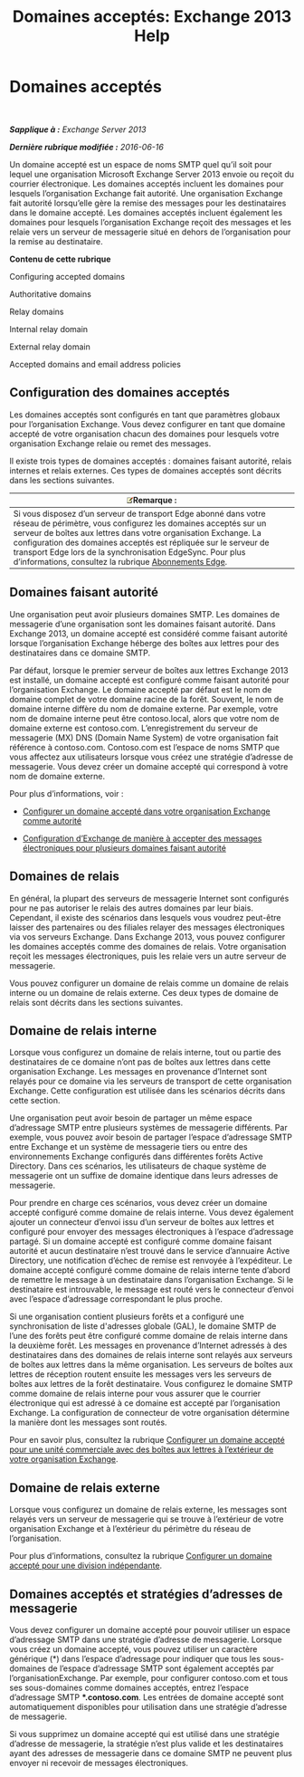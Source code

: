 ﻿---
title: 'Domaines acceptés: Exchange 2013 Help'
TOCTitle: Domaines acceptés
ms:assetid: c1839a5b-49f9-4c53-b247-f4e5d78efc45
ms:mtpsurl: https://technet.microsoft.com/fr-fr/library/Bb124423(v=EXCHG.150)
ms:contentKeyID: 50479135
ms.date: 05/23/2018
mtps_version: v=EXCHG.150
ms.translationtype: MT
---

# Domaines acceptés

 

_**Sapplique à :** Exchange Server 2013_

_**Dernière rubrique modifiée :** 2016-06-16_

Un domaine accepté est un espace de noms SMTP quel qu’il soit pour lequel une organisation Microsoft Exchange Server 2013 envoie ou reçoit du courrier électronique. Les domaines acceptés incluent les domaines pour lesquels l’organisation Exchange fait autorité. Une organisation Exchange fait autorité lorsqu’elle gère la remise des messages pour les destinataires dans le domaine accepté. Les domaines acceptés incluent également les domaines pour lesquels l’organisation Exchange reçoit des messages et les relaie vers un serveur de messagerie situé en dehors de l’organisation pour la remise au destinataire.

**Contenu de cette rubrique**

Configuring accepted domains

Authoritative domains

Relay domains

Internal relay domain

External relay domain

Accepted domains and email address policies

## Configuration des domaines acceptés

Les domaines acceptés sont configurés en tant que paramètres globaux pour l’organisation Exchange. Vous devez configurer en tant que domaine accepté de votre organisation chacun des domaines pour lesquels votre organisation Exchange relaie ou remet des messages.

Il existe trois types de domaines acceptés : domaines faisant autorité, relais internes et relais externes. Ces types de domaines acceptés sont décrits dans les sections suivantes.

<table>
<thead>
<tr class="header">
<th><img src="images/JJ159664.note(EXCHG.150).gif" title="Remarque" alt="Remarque" />Remarque :</th>
</tr>
</thead>
<tbody>
<tr class="odd">
<td>Si vous disposez d’un serveur de transport Edge abonné dans votre réseau de périmètre, vous configurez les domaines acceptés sur un serveur de boîtes aux lettres dans votre organisation Exchange. La configuration des domaines acceptés est répliquée sur le serveur de transport Edge lors de la synchronisation EdgeSync. Pour plus d’informations, consultez la rubrique <a href="edge-subscriptions-exchange-2013-help.md">Abonnements Edge</a>.</td>
</tr>
</tbody>
</table>


## Domaines faisant autorité

Une organisation peut avoir plusieurs domaines SMTP. Les domaines de messagerie d’une organisation sont les domaines faisant autorité. Dans Exchange 2013, un domaine accepté est considéré comme faisant autorité lorsque l’organisation Exchange héberge des boîtes aux lettres pour des destinataires dans ce domaine SMTP.

Par défaut, lorsque le premier serveur de boîtes aux lettres Exchange 2013 est installé, un domaine accepté est configuré comme faisant autorité pour l’organisation Exchange. Le domaine accepté par défaut est le nom de domaine complet de votre domaine racine de la forêt. Souvent, le nom de domaine interne diffère du nom de domaine externe. Par exemple, votre nom de domaine interne peut être contoso.local, alors que votre nom de domaine externe est contoso.com. L’enregistrement du serveur de messagerie (MX) DNS (Domain Name System) de votre organisation fait référence à contoso.com. Contoso.com est l’espace de noms SMTP que vous affectez aux utilisateurs lorsque vous créez une stratégie d’adresse de messagerie. Vous devez créer un domaine accepté qui correspond à votre nom de domaine externe.

Pour plus d’informations, voir :

  - [Configurer un domaine accepté dans votre organisation Exchange comme autorité](configure-an-accepted-domain-within-your-exchange-organization-as-authoritative-exchange-2013-help.md)

  - [Configuration d’Exchange de manière à accepter des messages électroniques pour plusieurs domaines faisant autorité](configure-exchange-to-accept-mail-for-multiple-authoritative-domains-exchange-2013-help.md)

## Domaines de relais

En général, la plupart des serveurs de messagerie Internet sont configurés pour ne pas autoriser le relais des autres domaines par leur biais. Cependant, il existe des scénarios dans lesquels vous voudrez peut-être laisser des partenaires ou des filiales relayer des messages électroniques via vos serveurs Exchange. Dans Exchange 2013, vous pouvez configurer les domaines acceptés comme des domaines de relais. Votre organisation reçoit les messages électroniques, puis les relaie vers un autre serveur de messagerie.

Vous pouvez configurer un domaine de relais comme un domaine de relais interne ou un domaine de relais externe. Ces deux types de domaine de relais sont décrits dans les sections suivantes.

## Domaine de relais interne

Lorsque vous configurez un domaine de relais interne, tout ou partie des destinataires de ce domaine n’ont pas de boîtes aux lettres dans cette organisation Exchange. Les messages en provenance d’Internet sont relayés pour ce domaine via les serveurs de transport de cette organisation Exchange. Cette configuration est utilisée dans les scénarios décrits dans cette section.

Une organisation peut avoir besoin de partager un même espace d’adressage SMTP entre plusieurs systèmes de messagerie différents. Par exemple, vous pouvez avoir besoin de partager l’espace d’adressage SMTP entre Exchange et un système de messagerie tiers ou entre des environnements Exchange configurés dans différentes forêts Active Directory. Dans ces scénarios, les utilisateurs de chaque système de messagerie ont un suffixe de domaine identique dans leurs adresses de messagerie.

Pour prendre en charge ces scénarios, vous devez créer un domaine accepté configuré comme domaine de relais interne. Vous devez également ajouter un connecteur d’envoi issu d’un serveur de boîtes aux lettres et configuré pour envoyer des messages électroniques à l’espace d’adressage partagé. Si un domaine accepté est configuré comme domaine faisant autorité et aucun destinataire n’est trouvé dans le service d’annuaire Active Directory, une notification d’échec de remise est renvoyée à l’expéditeur. Le domaine accepté configuré comme domaine de relais interne tente d’abord de remettre le message à un destinataire dans l’organisation Exchange. Si le destinataire est introuvable, le message est routé vers le connecteur d’envoi avec l’espace d’adressage correspondant le plus proche.

Si une organisation contient plusieurs forêts et a configuré une synchronisation de liste d'adresses globale (GAL), le domaine SMTP de l’une des forêts peut être configuré comme domaine de relais interne dans la deuxième forêt. Les messages en provenance d’Internet adressés à des destinataires dans des domaines de relais interne sont relayés aux serveurs de boîtes aux lettres dans la même organisation. Les serveurs de boîtes aux lettres de réception routent ensuite les messages vers les serveurs de boîtes aux lettres de la forêt destinataire. Vous configurez le domaine SMTP comme domaine de relais interne pour vous assurer que le courrier électronique qui est adressé à ce domaine est accepté par l’organisation Exchange. La configuration de connecteur de votre organisation détermine la manière dont les messages sont routés.

Pour en savoir plus, consultez la rubrique [Configurer un domaine accepté pour une unité commerciale avec des boîtes aux lettres à l’extérieur de votre organisation Exchange](configure-an-accepted-domain-for-a-business-unit-with-mailboxes-outside-your-exchange-organization-exchange-2013-help.md).

## Domaine de relais externe

Lorsque vous configurez un domaine de relais externe, les messages sont relayés vers un serveur de messagerie qui se trouve à l’extérieur de votre organisation Exchange et à l’extérieur du périmètre du réseau de l’organisation.

Pour plus d’informations, consultez la rubrique [Configurer un domaine accepté pour une division indépendante](configure-an-accepted-domain-for-an-independent-business-unit-exchange-2013-help.md).

## Domaines acceptés et stratégies d’adresses de messagerie

Vous devez configurer un domaine accepté pour pouvoir utiliser un espace d’adressage SMTP dans une stratégie d’adresse de messagerie. Lorsque vous créez un domaine accepté, vous pouvez utiliser un caractère générique (\*) dans l’espace d’adressage pour indiquer que tous les sous-domaines de l’espace d’adressage SMTP sont également acceptés par l’organisationExchange. Par exemple, pour configurer contoso.com et tous ses sous-domaines comme domaines acceptés, entrez l’espace d’adressage SMTP **\*.contoso.com**. Les entrées de domaine accepté sont automatiquement disponibles pour utilisation dans une stratégie d’adresse de messagerie.

Si vous supprimez un domaine accepté qui est utilisé dans une stratégie d’adresse de messagerie, la stratégie n’est plus valide et les destinataires ayant des adresses de messagerie dans ce domaine SMTP ne peuvent plus envoyer ni recevoir de messages électroniques.

